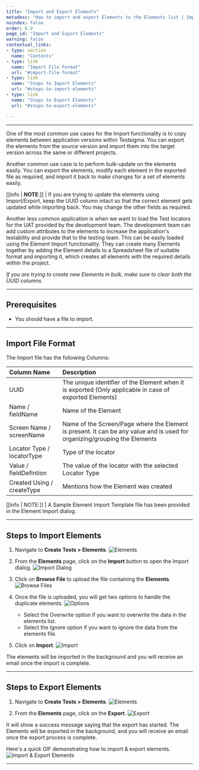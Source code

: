 ```yaml
---
title: "Import and Export Elements"
metadesc: "How to import and export Elements to the Elements list | Import functionality helps to copy Elements between Application Versions within Testsigma app."
noindex: false
order: 6.9
page_id: "Import and Export Elements"
warning: false
contextual_links:
- type: section
  name: "Contents"
- type: link
  name: "Import File Format"
  url: "#import-file-format"
- type: link
  name: "Steps to Import Elements"
  url: "#steps-to-import-elements"
- type: link
  name: "Steps to Export Elements"
  url: "#steps-to-export-elements"

---
```


---


One of the most common use cases for the Import functionality is to copy elements between application versions within Testsigma. You can export the elements from the source version and import them into the target version across the same or different projects.


Another common use case is to perform bulk-update on the elements easily. You can export the elements, modify each element in the exported file as required, and import it back to make changes for a set of elements easily.


[[info | **NOTE**:]]
| If you are trying to update the elements using Import/Export, keep the UUID column intact so that the correct element gets updated while importing back. You may change the other fields as required.


Another less common application is when we want to load the Test locators for the UAT provided by the development team. The development team can add custom attributes to the elements to increase the application's testability and provide that to the testing team. This can be easily loaded using the Element Import functionality. They can create many Elements together by adding the Element details to a Spreadsheet file of suitable format and importing it, which creates all elements with the required details within the project.


*If you are trying to create new Elements in bulk, make sure to clear both the UUID columns.*


---


## **Prerequisites**
- You should have a file to import. 

---

## **Import File Format**
The Import file has the following Columns:

| **Column Name**  | **Description** | 
| :---        |    :---  |         
| UUID     | The unique identifier of the Element when it is exported (Only applicable in case of exported Elements) | 
| Name / fieldName | Name of the Element        | 
| Screen Name / screenName   | Name of the Screen/Page where the Element is present. It can be any value and is used for organizing/grouping the Elements | 
| Locator Type / locatorType  | Type of the locator       | 
| Value / fieldDefintion | The value of the locator with the selected Locator Type       | 
| Created Using / createType   | Mentions how the Element was created      | 

[[info | NOTE:]]
| A Sample Element Import Template file has been provided in the Element Import dialog.


---

## **Steps to Import Elements**
1. Navigate to **Create Tests > Elements**. 
![Elements](https://s3.amazonaws.com/static-docs.testsigma.com/new_images/projects/applications/imelnavelem.png)

2. From the **Elements** page, click on the **Import** button to open the Import dialog. 
![Import Dialog](https://s3.amazonaws.com/static-docs.testsigma.com/new_images/projects/applications/imelid.png)

3. Click on **Browse File** to upload the file containing the **Elements**.
![Browse Files](https://s3.amazonaws.com/static-docs.testsigma.com/new_images/projects/applications/imelbrf.png)

4. Once the file is uploaded, you will get two options to handle the duplicate elements.
![Options](https://s3.amazonaws.com/static-docs.testsigma.com/new_images/projects/applications/imelto.png)
    - Select the Overwrite option if you want to overwrite the data in the elements list.
    - Select the Ignore option if you want to ignore the data from the elements file.

5. Click on **Import**.
![Import](https://s3.amazonaws.com/static-docs.testsigma.com/new_images/projects/applications/elimcone.png)


The elements will be imported in the background and you will receive an email once the import is complete.


---


## **Steps to Export Elements**
1. Navigate to **Create Tests > Elements**. 
![Elements](https://s3.amazonaws.com/static-docs.testsigma.com/new_images/projects/applications/imelnavelem.png)


2. From the **Elements** page, click on the **Export**.
![Export](https://s3.amazonaws.com/static-docs.testsigma.com/new_images/projects/applications/imelexp.png)


It will show a success message saying that the export has started. The Elements will be exported in the background, and you will receive an email once the export process is complete.


Here's a quick GIF demonstrating how to import & export elements.
![Import & Export Elements](https://s3.amazonaws.com/static-docs.testsigma.com/new_images/projects/applications/ImportExportElementsWorkFlow.gif)

---


